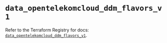 # `data_opentelekomcloud_ddm_flavors_v1`

Refer to the Terraform Registry for docs: [`data_opentelekomcloud_ddm_flavors_v1`](https://registry.terraform.io/providers/opentelekomcloud/opentelekomcloud/1.36.44/docs/data-sources/ddm_flavors_v1).

